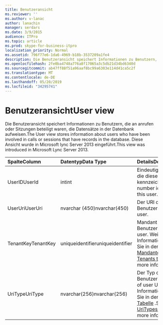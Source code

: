 ```yaml
---
title: Benutzeransicht
ms.reviewer: ''
ms.author: v-lanac
author: lanachin
manager: serdars
ms.date: 3/9/2015
audience: ITPro
ms.topic: article
ms.prod: skype-for-business-itpro
localization_priority: Normal
ms.assetid: 796f77e6-1da6-4969-b18b-3537209a1fe4
description: Die Benutzeransicht speichert Informationen zu Benutzern, die an anrufen oder Sitzungen beteiligt waren, die Datensätze in der Datenbank aufweisen. Diese Ansicht wurde in Microsoft lync Server 2013 eingeführt.
ms.openlocfilehash: 2fe0ba4748a776a8f17065a3c5db21d34bd6340d
ms.sourcegitcommit: ab47ff88f51a96aaf8bc99a6303e114d41ca5c2f
ms.translationtype: MT
ms.contentlocale: de-DE
ms.lasthandoff: 05/20/2019
ms.locfileid: "34295741"
---
```

# <a name="user-view"></a><span data-ttu-id="22a67-104">Benutzeransicht</span><span class="sxs-lookup"><span data-stu-id="22a67-104">User view</span></span>
 
<span data-ttu-id="22a67-105">Die Benutzeransicht speichert Informationen zu Benutzern, die an anrufen oder Sitzungen beteiligt waren, die Datensätze in der Datenbank aufweisen.</span><span class="sxs-lookup"><span data-stu-id="22a67-105">The User view stores information about users who have been involved in calls or sessions that have records in the database.</span></span> <span data-ttu-id="22a67-106">Diese Ansicht wurde in Microsoft lync Server 2013 eingeführt.</span><span class="sxs-lookup"><span data-stu-id="22a67-106">This view was introduced in Microsoft Lync Server 2013.</span></span>
  
|<span data-ttu-id="22a67-107">**Spalte**</span><span class="sxs-lookup"><span data-stu-id="22a67-107">**Column**</span></span>|<span data-ttu-id="22a67-108">**Datentyp**</span><span class="sxs-lookup"><span data-stu-id="22a67-108">**Data Type**</span></span>|<span data-ttu-id="22a67-109">**Details**</span><span class="sxs-lookup"><span data-stu-id="22a67-109">**Details**</span></span>|
|:-----|:-----|:-----|
|<span data-ttu-id="22a67-110">UserID</span><span class="sxs-lookup"><span data-stu-id="22a67-110">UserId</span></span>  <br/> |<span data-ttu-id="22a67-111">int</span><span class="sxs-lookup"><span data-stu-id="22a67-111">int</span></span>  <br/> |<span data-ttu-id="22a67-112">Eindeutige Nummer, die diesen Benutzer kennzeichnet.</span><span class="sxs-lookup"><span data-stu-id="22a67-112">Unique number identifying this user.</span></span>  <br/> |
|<span data-ttu-id="22a67-113">UserUri</span><span class="sxs-lookup"><span data-stu-id="22a67-113">UserUri</span></span>  <br/> |<span data-ttu-id="22a67-114">nvarchar (450)</span><span class="sxs-lookup"><span data-stu-id="22a67-114">nvarchar(450)</span></span>  <br/> |<span data-ttu-id="22a67-115">Der URI des Benutzers.</span><span class="sxs-lookup"><span data-stu-id="22a67-115">Uri of the user.</span></span>  <br/> |
|<span data-ttu-id="22a67-116">TenantKey</span><span class="sxs-lookup"><span data-stu-id="22a67-116">TenantKey</span></span>  <br/> |<span data-ttu-id="22a67-117">uniqueidentifier</span><span class="sxs-lookup"><span data-stu-id="22a67-117">uniqueidentifier</span></span>  <br/> |<span data-ttu-id="22a67-118">Mandant des Benutzers.</span><span class="sxs-lookup"><span data-stu-id="22a67-118">Tenant of user.</span></span> <span data-ttu-id="22a67-119">Weitere Informationen finden Sie in der [Tabelle Mandanten](tenants.md) .</span><span class="sxs-lookup"><span data-stu-id="22a67-119">See the [Tenants table](tenants.md) for more information.</span></span> <br/> |
|<span data-ttu-id="22a67-120">UriType</span><span class="sxs-lookup"><span data-stu-id="22a67-120">UriType</span></span>  <br/> |<span data-ttu-id="22a67-121">nvarchar(256)</span><span class="sxs-lookup"><span data-stu-id="22a67-121">nvarchar(256)</span></span>  <br/> |<span data-ttu-id="22a67-122">Der Typ des Benutzer-URIs.</span><span class="sxs-lookup"><span data-stu-id="22a67-122">Type of user URI.</span></span> <span data-ttu-id="22a67-123">Weitere Informationen finden Sie in der [UriTypes-Tabelle](uritypes.md) .</span><span class="sxs-lookup"><span data-stu-id="22a67-123">See the [UriTypes table](uritypes.md) for more information.</span></span> <br/> |
   

